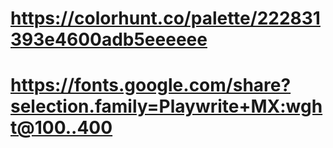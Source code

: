 # https://colorhunt.co/palette/222831393e4600adb5eeeeee
# https://fonts.google.com/share?selection.family=Playwrite+MX:wght@100..400
